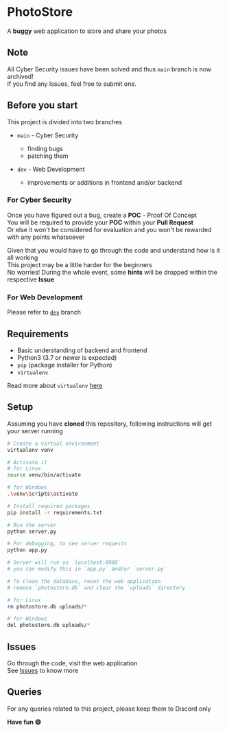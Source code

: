 # PhotoStore
A **buggy** web application to store and share your photos

## Note
All Cyber Security issues have been solved and thus `main` branch is now archived!<br>
If you find any Issues, feel free to submit one.

## Before you start
This project is divided into two branches
- `main` - Cyber Security
  - finding bugs
  - patching them

- `dev` - Web Development
  - improvements or additions in frontend and/or backend

### For Cyber Security
Once you have figured out a bug, create a **POC** - Proof Of Concept<br>
You will be required to provide your **POC** within your **Pull Request**<br>
Or else it won't be considered for evaluation and you won't be rewarded with any points whatsoever

Given that you would have to go through the code and understand how is it all working<br>
This project may be a little harder for the beginners<br>
No worries! During the whole event, some **hints** will be dropped within the respective **Issue**

### For Web Development
Please refer to [`dev`](https://github.com/opencodeiiita/PhotoStore/tree/dev) branch

## Requirements
- Basic understanding of backend and frontend
- Python3 (3.7 or newer is expected)
- `pip` (package installer for Python)
- `virtualenv`

Read more about `virtualenv` [here](https://docs.python.org/3/tutorial/venv.html)

## Setup
Assuming you have **cloned** this repository, following instructions will get your server running

```bash
# Create a virtual environment
virtualenv venv

# Activate it
# for Linux
source venv/bin/activate

# for Windows
.\venv\Scripts\activate

# Install required packages
pip install -r requirements.txt

# Run the server
python server.py

# For debugging, to see server requests
python app.py

# Server will run on `localhost:8080`
# you can modify this in `app.py` and/or `server.py`

# To clean the database, reset the web application
# remove `photostore.db` and clear the `uploads` directory

# for Linux
rm photostore.db uploads/*

# for Windows
del photostore.db uploads/*
```

## Issues
Go through the code, visit the web application<br>
See [Issues](https://github.com/opencodeiiita/PhotoStore/issues) to know more

## Queries
For any queries related to this project, please keep them to Discord only

<b>Have fun :smile:</b>
